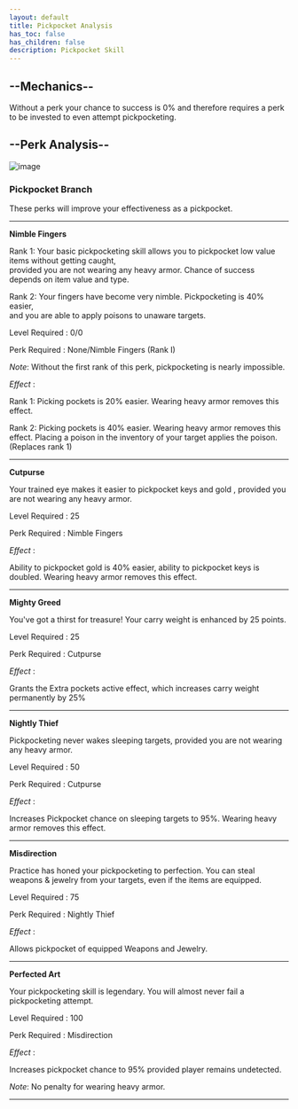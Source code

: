 ```yaml
---
layout: default
title: Pickpocket Analysis
has_toc: false
has_children: false
description: Pickpocket Skill
---
```


## --Mechanics--

Without a perk your chance to success is 0% and therefore requires a perk to be invested to even attempt pickpocketing.

## --Perk Analysis--
![image](https://user-images.githubusercontent.com/26418143/157975399-80bb9953-9740-49d2-905e-fd04c9e78c0b.png)

### Pickpocket Branch

These perks will improve your effectiveness as a pickpocket.

---

**Nimble Fingers**

Rank 1: Your basic pickpocketing skill allows you to pickpocket low value items without getting caught,<br>provided you are not wearing any heavy armor. Chance of success depends on item value and type. 

Rank 2: Your fingers have become very nimble. Pickpocketing is 40% easier, <br>and you are able to apply poisons to unaware targets. 

Level Required : 0/0

Perk Required : None/Nimble Fingers (Rank I)

_Note_: Without the first rank of this perk, pickpocketing is nearly impossible.

_Effect_ :

Rank 1: Picking pockets is 20% easier. Wearing heavy armor removes this effect.

Rank 2: Picking pockets is 40% easier. Wearing heavy armor removes this effect. Placing a poison in the inventory of your target applies the poison. (Replaces rank 1)

---

**Cutpurse**

Your trained eye makes it easier to pickpocket keys and gold , provided you are not wearing any heavy armor.

Level Required : 25

Perk Required : Nimble Fingers

_Effect_ :

Ability to pickpocket gold is 40% easier, ability to pickpocket keys is doubled. Wearing heavy armor removes this effect.

---

**Mighty Greed**

You've got a thirst for treasure! Your carry weight is enhanced by 25 points.

Level Required : 25

Perk Required : Cutpurse

_Effect_ :

Grants the Extra pockets active effect, which increases carry weight permanently by 25%

---

**Nightly Thief**

Pickpocketing never wakes sleeping targets, provided you are not wearing any heavy armor.

Level Required : 50

Perk Required : Cutpurse

_Effect_ :

Increases Pickpocket chance on sleeping targets to 95%. Wearing heavy armor removes this effect.

---

**Misdirection**

Practice has honed your pickpocketing to perfection. You can steal weapons & jewelry from your targets, even if the items are equipped.

Level Required : 75

Perk Required : Nightly Thief

_Effect_ :

Allows pickpocket of equipped Weapons and Jewelry. 

---

**Perfected Art**

Your pickpocketing skill is legendary. You will almost never fail a pickpocketing attempt.

Level Required : 100

Perk Required : Misdirection

_Effect_ :

Increases pickpocket chance to 95% provided player remains undetected.

_Note_: No penalty for wearing heavy armor.


---

